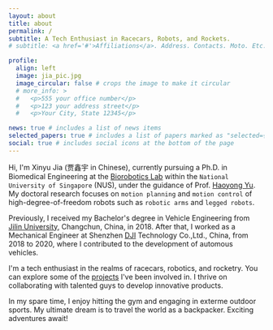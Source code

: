 ```yaml
---
layout: about
title: about
permalink: /
subtitle: A Tech Enthusiast in Racecars, Robots, and Rockets.
# subtitle: <a href='#'>Affiliations</a>. Address. Contacts. Moto. Etc.

profile:
  align: left
  image: jia_pic.jpg
  image_circular: false # crops the image to make it circular
  # more_info: >
  #   <p>555 your office number</p>
  #   <p>123 your address street</p>
  #   <p>Your City, State 12345</p>

news: true # includes a list of news items
selected_papers: true # includes a list of papers marked as "selected={true}"
social: true # includes social icons at the bottom of the page
---
```


Hi, I'm Xinyu Jia (贾鑫宇 in Chinese), currently pursuing a Ph.D. in Biomedical Engineering at the [Biorobotics Lab](https://cde.nus.edu.sg/bme/bioroboticslab/) within the `National University of Singapore` (NUS), under the guidance of Prof. [Haoyong Yu](https://cde.nus.edu.sg/bme/bioroboticslab/author/haoyong-yu/). My doctoral research focuses on `motion planning` and `motion control` of high-degree-of-freedom robots such as `robotic arms` and `legged robots`.

Previously, I received my Bachelor's degree in Vehicle Engineering from [Jilin University](https://auto.jlu.edu.cn/EN/Home.htm), Changchun, China, in 2018. After that, I worked as a Mechanical Engineer at Shenzhen [DJI](https://www.dji.com/) Technology Co.,Ltd., China, from 2018 to 2020, where I contributed to the development of automous vehicles. 

I'm a tech enthusiast in the realms of racecars, robotics, and rocketry. You can explore some of the [projects](https://jia-xinyu.github.io/projects/) I've been involved in. I thrive on collaborating with talented guys to develop innovative products.

In my spare time, I enjoy hitting the gym and engaging in exterme outdoor sports. My ultimate dream is to travel the world as a backpacker. Exciting adventures await!

<!-- 
Write your biography here. Tell the world about yourself. Link to your favorite [subreddit](http://reddit.com). You can put a picture in, too. The code is already in, just name your picture `prof_pic.jpg` and put it in the `img/` folder.

Put your address / P.O. box / other info right below your picture. You can also disable any of these elements by editing `profile` property of the YAML header of your `_pages/about.md`. Edit `_bibliography/papers.bib` and Jekyll will render your [publications page](/al-folio/publications/) automatically.

Link to your social media connections, too. This theme is set up to use [Font Awesome icons](https://fontawesome.com/) and [Academicons](https://jpswalsh.github.io/academicons/), like the ones below. Add your Facebook, Twitter, LinkedIn, Google Scholar, or just disable all of them. 
-->
